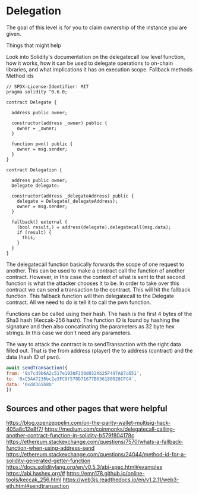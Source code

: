 # Delegation

The goal of this level is for you to claim ownership of the instance you are given.

  Things that might help

Look into Solidity's documentation on the delegatecall low level function, how it works, how it can be used to delegate operations to on-chain libraries, and what implications it has on execution scope.
Fallback methods
Method ids

```solidity
// SPDX-License-Identifier: MIT
pragma solidity ^0.6.0;

contract Delegate {

  address public owner;

  constructor(address _owner) public {
    owner = _owner;
  }

  function pwn() public {
    owner = msg.sender;
  }
}

contract Delegation {

  address public owner;
  Delegate delegate;

  constructor(address _delegateAddress) public {
    delegate = Delegate(_delegateAddress);
    owner = msg.sender;
  }

  fallback() external {
    (bool result,) = address(delegate).delegatecall(msg.data);
    if (result) {
      this;
    }
  }
}
```

The delegatecall function basically forwards the scope of one request to another. This can be used to make a contract call the function of another contract. However, in this case the context of what is sent to that second function is what the attacker chooses it to be. In order to take over this contract we can send a transaction to the contract. This will hit the fallback function. This fallback function will then delegatecall to the Delegate contract. All we need to do is tell it to call the pwn function. 

Functions can be called using their hash. The hash is the first 4 bytes of the Sha3 hash (Keccak-256 hash). The function ID is found by hashing the signature and then also concatinating the parameters as 32 byte hex strings. In this case we don't need any parameters. 

The way to attack the contract is to sendTransaction with the right data filled out. That is the from address (player) the to address (contract) and the data (hash ID of pwn).

```js
await sendTransaction({
from: '0x7cd9b6A2c517e1930F230d032Ab25F497A87c651',
to: '0xC5AA7236bc2e3FC9f570D71677B636180028CFC4',
data: '0xdd365b8b'
})
```

## Sources and other pages that were helpful
https://blog.openzeppelin.com/on-the-parity-wallet-multisig-hack-405a8c12e8f7/
https://medium.com/coinmonks/delegatecall-calling-another-contract-function-in-solidity-b579f804178c
https://ethereum.stackexchange.com/questions/7570/whats-a-fallback-function-when-using-address-send
https://ethereum.stackexchange.com/questions/24044/method-id-for-a-solidity-generated-getter-function
https://docs.soliditylang.org/en/v0.5.3/abi-spec.html#examples
https://abi.hashex.org/#
https://emn178.github.io/online-tools/keccak_256.html
https://web3js.readthedocs.io/en/v1.2.11/web3-eth.html#sendtransaction